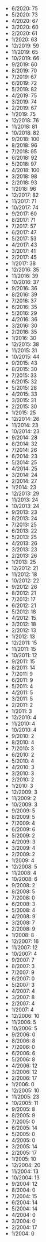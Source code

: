 *  6/2020: 75
*  5/2020: 73
*  4/2020: 67
*  3/2020: 60
*  2/2020: 61
*  1/2020: 63
*  12/2019: 59
*  11/2019: 65
*  10/2019: 66
*  9/2019: 60
*  8/2019: 70
*  7/2019: 67
*  6/2019: 72
*  5/2019: 82
*  4/2019: 75
*  3/2019: 74
*  2/2019: 67
*  1/2019: 75
*  12/2018: 76
*  11/2018: 81
*  10/2018: 82
*  9/2018: 100
*  8/2018: 96
*  7/2018: 95
*  6/2018: 92
*  5/2018: 97
*  4/2018: 100
*  3/2018: 98
*  2/2018: 93
*  1/2018: 96
*  12/2017: 82
*  11/2017: 71
*  10/2017: 74
*  9/2017: 60
*  8/2017: 71
*  7/2017: 57
*  6/2017: 47
*  5/2017: 53
*  4/2017: 43
*  3/2017: 41
*  2/2017: 45
*  1/2017: 38
*  12/2016: 35
*  11/2016: 39
*  10/2016: 37
*  9/2016: 36
*  8/2016: 39
*  7/2016: 37
*  6/2016: 35
*  5/2016: 29
*  4/2016: 36
*  3/2016: 30
*  2/2016: 35
*  1/2016: 30
*  12/2015: 38
*  11/2015: 31
*  10/2015: 44
*  9/2015: 43
*  8/2015: 30
*  7/2015: 33
*  6/2015: 32
*  5/2015: 28
*  4/2015: 33
*  3/2015: 31
*  2/2015: 30
*  1/2015: 25
*  12/2014: 26
*  11/2014: 23
*  10/2014: 23
*  9/2014: 28
*  8/2014: 32
*  7/2014: 26
*  6/2014: 23
*  5/2014: 25
*  4/2014: 25
*  3/2014: 24
*  2/2014: 27
*  1/2014: 23
*  12/2013: 29
*  11/2013: 24
*  10/2013: 24
*  9/2013: 23
*  8/2013: 24
*  7/2013: 25
*  6/2013: 22
*  5/2013: 25
*  4/2013: 26
*  3/2013: 23
*  2/2013: 26
*  1/2013: 25
*  12/2012: 21
*  11/2012: 18
*  10/2012: 22
*  9/2012: 26
*  8/2012: 21
*  7/2012: 17
*  6/2012: 21
*  5/2012: 18
*  4/2012: 15
*  3/2012: 18
*  2/2012: 13
*  1/2012: 13
*  12/2011: 15
*  11/2011: 15
*  10/2011: 12
*  9/2011: 15
*  8/2011: 14
*  7/2011: 9
*  6/2011: 9
*  5/2011: 4
*  4/2011: 5
*  3/2011: 5
*  2/2011: 2
*  1/2011: 3
*  12/2010: 4
*  11/2010: 4
*  10/2010: 4
*  9/2010: 2
*  8/2010: 4
*  7/2010: 3
*  6/2010: 2
*  5/2010: 4
*  4/2010: 3
*  3/2010: 3
*  2/2010: 2
*  1/2010: 3
*  12/2009: 3
*  11/2009: 2
*  10/2009: 3
*  9/2009: 5
*  8/2009: 5
*  7/2009: 4
*  6/2009: 6
*  5/2009: 2
*  4/2009: 3
*  3/2009: 4
*  2/2009: 2
*  1/2009: 4
*  12/2008: 5
*  11/2008: 4
*  10/2008: 6
*  9/2008: 2
*  8/2008: 5
*  7/2008: 0
*  6/2008: 3
*  5/2008: 4
*  4/2008: 9
*  3/2008: 7
*  2/2008: 9
*  1/2008: 8
*  12/2007: 16
*  11/2007: 12
*  10/2007: 4
*  9/2007: 7
*  8/2007: 3
*  7/2007: 9
*  6/2007: 0
*  5/2007: 3
*  4/2007: 4
*  3/2007: 8
*  2/2007: 4
*  1/2007: 4
*  12/2006: 10
*  11/2006: 5
*  10/2006: 5
*  9/2006: 0
*  8/2006: 8
*  7/2006: 0
*  6/2006: 6
*  5/2006: 8
*  4/2006: 12
*  3/2006: 12
*  2/2006: 17
*  1/2006: 0
*  12/2005: 10
*  11/2005: 23
*  10/2005: 11
*  9/2005: 8
*  8/2005: 9
*  7/2005: 0
*  6/2005: 14
*  5/2005: 0
*  4/2005: 0
*  3/2005: 14
*  2/2005: 17
*  1/2005: 10
*  12/2004: 20
*  11/2004: 13
*  10/2004: 13
*  9/2004: 12
*  8/2004: 0
*  7/2004: 15
*  6/2004: 14
*  5/2004: 14
*  4/2004: 0
*  3/2004: 0
*  2/2004: 17
*  1/2004: 0